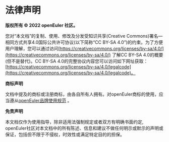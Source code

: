 # 法律声明

**版权所有 © 2022 openEuler 社区。**

您对“本文档”的复制、使用、修改及分发受知识共享\(Creative Commons\)署名—相同方式共享4.0国际公共许可协议\(以下简称“CC BY-SA 4.0”\)的约束。为了方便用户理解，您可以通过访问[https://creativecommons.org/licenses/by-sa/4.0/](https://creativecommons.org/licenses/by-sa/4.0/)  了解CC BY-SA 4.0的概要 \(但不是替代\)。CC BY-SA 4.0的完整协议内容您可以访问如下网址获取：[https://creativecommons.org/licenses/by-sa/4.0/legalcode](https://creativecommons.org/licenses/by-sa/4.0/legalcode)。

**商标声明**

文档中提及的商标或注册商标，由各自所有人拥有。对openEuler商标的使用，应当遵从[openEuler品牌使用规范](https://www.openeuler.org/zh/other/brand/) 。

**免责声明**

本文档仅作为使用指导，除非适用法强制规定或者双方有明确书面约定,  openEuler社区对本文档中的所有陈述、信息和建议不做任何明示或默示的声明或保证，包括但不限于不侵权，时效性或满足特定目的的担保。

